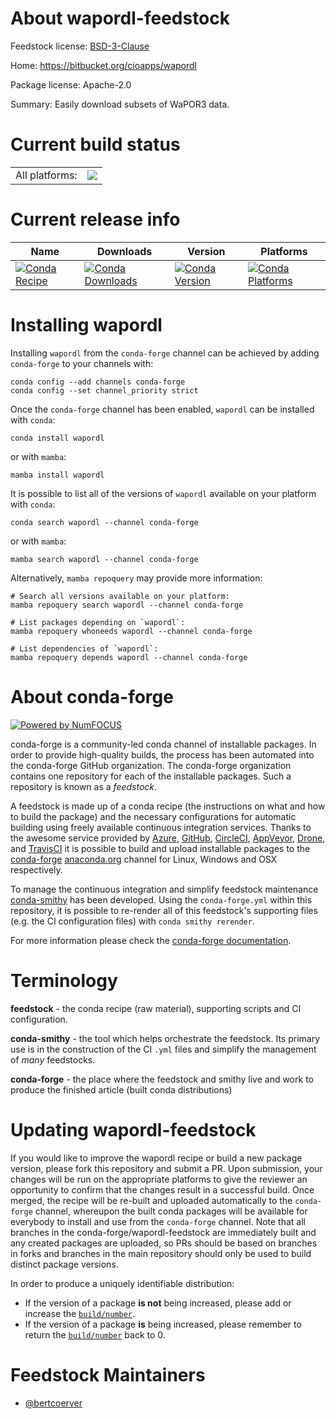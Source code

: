 About wapordl-feedstock
=======================

Feedstock license: [BSD-3-Clause](https://github.com/conda-forge/wapordl-feedstock/blob/main/LICENSE.txt)

Home: https://bitbucket.org/cioapps/wapordl

Package license: Apache-2.0

Summary: Easily download subsets of WaPOR3 data.

Current build status
====================


<table><tr><td>All platforms:</td>
    <td>
      <a href="https://dev.azure.com/conda-forge/feedstock-builds/_build/latest?definitionId=21090&branchName=main">
        <img src="https://dev.azure.com/conda-forge/feedstock-builds/_apis/build/status/wapordl-feedstock?branchName=main">
      </a>
    </td>
  </tr>
</table>

Current release info
====================

| Name | Downloads | Version | Platforms |
| --- | --- | --- | --- |
| [![Conda Recipe](https://img.shields.io/badge/recipe-wapordl-green.svg)](https://anaconda.org/conda-forge/wapordl) | [![Conda Downloads](https://img.shields.io/conda/dn/conda-forge/wapordl.svg)](https://anaconda.org/conda-forge/wapordl) | [![Conda Version](https://img.shields.io/conda/vn/conda-forge/wapordl.svg)](https://anaconda.org/conda-forge/wapordl) | [![Conda Platforms](https://img.shields.io/conda/pn/conda-forge/wapordl.svg)](https://anaconda.org/conda-forge/wapordl) |

Installing wapordl
==================

Installing `wapordl` from the `conda-forge` channel can be achieved by adding `conda-forge` to your channels with:

```
conda config --add channels conda-forge
conda config --set channel_priority strict
```

Once the `conda-forge` channel has been enabled, `wapordl` can be installed with `conda`:

```
conda install wapordl
```

or with `mamba`:

```
mamba install wapordl
```

It is possible to list all of the versions of `wapordl` available on your platform with `conda`:

```
conda search wapordl --channel conda-forge
```

or with `mamba`:

```
mamba search wapordl --channel conda-forge
```

Alternatively, `mamba repoquery` may provide more information:

```
# Search all versions available on your platform:
mamba repoquery search wapordl --channel conda-forge

# List packages depending on `wapordl`:
mamba repoquery whoneeds wapordl --channel conda-forge

# List dependencies of `wapordl`:
mamba repoquery depends wapordl --channel conda-forge
```


About conda-forge
=================

[![Powered by
NumFOCUS](https://img.shields.io/badge/powered%20by-NumFOCUS-orange.svg?style=flat&colorA=E1523D&colorB=007D8A)](https://numfocus.org)

conda-forge is a community-led conda channel of installable packages.
In order to provide high-quality builds, the process has been automated into the
conda-forge GitHub organization. The conda-forge organization contains one repository
for each of the installable packages. Such a repository is known as a *feedstock*.

A feedstock is made up of a conda recipe (the instructions on what and how to build
the package) and the necessary configurations for automatic building using freely
available continuous integration services. Thanks to the awesome service provided by
[Azure](https://azure.microsoft.com/en-us/services/devops/), [GitHub](https://github.com/),
[CircleCI](https://circleci.com/), [AppVeyor](https://www.appveyor.com/),
[Drone](https://cloud.drone.io/welcome), and [TravisCI](https://travis-ci.com/)
it is possible to build and upload installable packages to the
[conda-forge](https://anaconda.org/conda-forge) [anaconda.org](https://anaconda.org/)
channel for Linux, Windows and OSX respectively.

To manage the continuous integration and simplify feedstock maintenance
[conda-smithy](https://github.com/conda-forge/conda-smithy) has been developed.
Using the ``conda-forge.yml`` within this repository, it is possible to re-render all of
this feedstock's supporting files (e.g. the CI configuration files) with ``conda smithy rerender``.

For more information please check the [conda-forge documentation](https://conda-forge.org/docs/).

Terminology
===========

**feedstock** - the conda recipe (raw material), supporting scripts and CI configuration.

**conda-smithy** - the tool which helps orchestrate the feedstock.
                   Its primary use is in the construction of the CI ``.yml`` files
                   and simplify the management of *many* feedstocks.

**conda-forge** - the place where the feedstock and smithy live and work to
                  produce the finished article (built conda distributions)


Updating wapordl-feedstock
==========================

If you would like to improve the wapordl recipe or build a new
package version, please fork this repository and submit a PR. Upon submission,
your changes will be run on the appropriate platforms to give the reviewer an
opportunity to confirm that the changes result in a successful build. Once
merged, the recipe will be re-built and uploaded automatically to the
`conda-forge` channel, whereupon the built conda packages will be available for
everybody to install and use from the `conda-forge` channel.
Note that all branches in the conda-forge/wapordl-feedstock are
immediately built and any created packages are uploaded, so PRs should be based
on branches in forks and branches in the main repository should only be used to
build distinct package versions.

In order to produce a uniquely identifiable distribution:
 * If the version of a package **is not** being increased, please add or increase
   the [``build/number``](https://docs.conda.io/projects/conda-build/en/latest/resources/define-metadata.html#build-number-and-string).
 * If the version of a package **is** being increased, please remember to return
   the [``build/number``](https://docs.conda.io/projects/conda-build/en/latest/resources/define-metadata.html#build-number-and-string)
   back to 0.

Feedstock Maintainers
=====================

* [@bertcoerver](https://github.com/bertcoerver/)


<!-- dummy commit to enable rerendering -->

